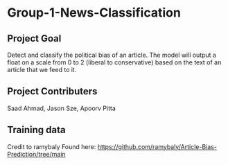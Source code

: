 # Group-1-News-Classification

## Project Goal
Detect and classify the political bias of an article. The model will output a float on a scale from 0 to 2 (liberal to conservative) based on the text of an article that we feed to it.

## Project Contributers
Saad Ahmad, Jason Sze, Apoorv Pitta

## Training data
Credit to ramybaly
Found here: https://github.com/ramybaly/Article-Bias-Prediction/tree/main
